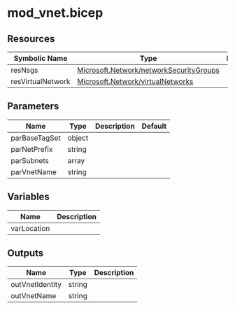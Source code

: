# mod_vnet.bicep

## Resources

| Symbolic Name | Type | Description |
| --- | --- | --- |
| resNsgs | [Microsoft.Network/networkSecurityGroups](https://learn.microsoft.com/en-us/azure/templates/microsoft.network/networksecuritygroups) |  |
| resVirtualNetwork | [Microsoft.Network/virtualNetworks](https://learn.microsoft.com/en-us/azure/templates/microsoft.network/virtualnetworks) |  |

## Parameters

| Name | Type | Description | Default |
| --- | --- | --- | --- |
| parBaseTagSet | object |  |  |
| parNetPrefix | string |  |  |
| parSubnets | array |  |  |
| parVnetName | string |  |  |

## Variables

| Name | Description |
| --- | --- |
| varLocation | |

## Outputs

| Name | Type | Description |
| --- | --- | --- |
| outVnetIdentity | string |  |
| outVnetName | string |  |

